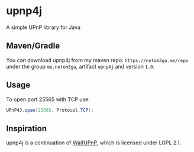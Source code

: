 # upnp4j
A simple UPnP library for Java


## Maven/Gradle
You can download upnp4j from my maven repo: `https://notom3ga.me/repo`
under the group `me.notom3ga`, artifact `upnp4j` and version `1.0`.

## Usage
To open port 25565 with TCP use:
```java
UPnP4J.open(25565, Protocol.TCP);
```

## Inspiration
upnp4j is a continuation of [WaifUPnP](https://github.com/adolfintel/WaifUPnP),
which is licensed under LGPL 2.1.
